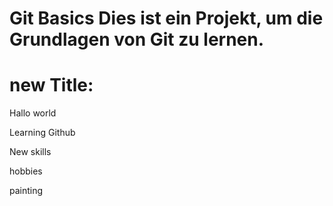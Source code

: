 # Git Basics Dies ist ein Projekt, um die Grundlagen von Git zu lernen.
# new Title:


 Hallo world


 Learning Github


 New skills


 hobbies


 painting
